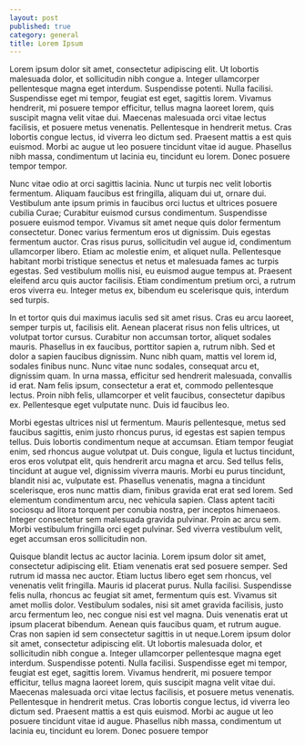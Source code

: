 ```yaml
---
layout: post
published: true
category: general
title: Lorem Ipsum
---
```

Lorem ipsum dolor sit amet, consectetur adipiscing elit. Ut lobortis malesuada dolor, et sollicitudin nibh congue a. Integer ullamcorper pellentesque magna eget interdum. Suspendisse potenti. Nulla facilisi. Suspendisse eget mi tempor, feugiat est eget, sagittis lorem. Vivamus hendrerit, mi posuere tempor efficitur, tellus magna laoreet lorem, quis suscipit magna velit vitae dui. Maecenas malesuada orci vitae lectus facilisis, et posuere metus venenatis. Pellentesque in hendrerit metus. Cras lobortis congue lectus, id viverra leo dictum sed. Praesent mattis a est quis euismod. Morbi ac augue ut leo posuere tincidunt vitae id augue. Phasellus nibh massa, condimentum ut lacinia eu, tincidunt eu lorem. Donec posuere tempor tempor.

Nunc vitae odio at orci sagittis lacinia. Nunc ut turpis nec velit lobortis fermentum. Aliquam faucibus est fringilla, aliquam dui ut, ornare dui. Vestibulum ante ipsum primis in faucibus orci luctus et ultrices posuere cubilia Curae; Curabitur euismod cursus condimentum. Suspendisse posuere euismod tempor. Vivamus sit amet neque quis dolor fermentum consectetur. Donec varius fermentum eros ut dignissim. Duis egestas fermentum auctor. Cras risus purus, sollicitudin vel augue id, condimentum ullamcorper libero. Etiam ac molestie enim, et aliquet nulla. Pellentesque habitant morbi tristique senectus et netus et malesuada fames ac turpis egestas. Sed vestibulum mollis nisi, eu euismod augue tempus at. Praesent eleifend arcu quis auctor facilisis. Etiam condimentum pretium orci, a rutrum eros viverra eu. Integer metus ex, bibendum eu scelerisque quis, interdum sed turpis.

In et tortor quis dui maximus iaculis sed sit amet risus. Cras eu arcu laoreet, semper turpis ut, facilisis elit. Aenean placerat risus non felis ultrices, ut volutpat tortor cursus. Curabitur non accumsan tortor, aliquet sodales mauris. Phasellus in ex faucibus, porttitor sapien a, rutrum nibh. Sed et dolor a sapien faucibus dignissim. Nunc nibh quam, mattis vel lorem id, sodales finibus nunc. Nunc vitae nunc sodales, consequat arcu et, dignissim quam. In urna massa, efficitur sed hendrerit malesuada, convallis id erat. Nam felis ipsum, consectetur a erat et, commodo pellentesque lectus. Proin nibh felis, ullamcorper et velit faucibus, consectetur dapibus ex. Pellentesque eget vulputate nunc. Duis id faucibus leo.

Morbi egestas ultrices nisl ut fermentum. Mauris pellentesque, metus sed faucibus sagittis, enim justo rhoncus purus, id egestas est sapien tempus tellus. Duis lobortis condimentum neque at accumsan. Etiam tempor feugiat enim, sed rhoncus augue volutpat ut. Duis congue, ligula et luctus tincidunt, eros eros volutpat elit, quis hendrerit arcu magna et arcu. Sed tellus felis, tincidunt at augue vel, dignissim viverra mauris. Morbi eu purus tincidunt, blandit nisi ac, vulputate est. Phasellus venenatis, magna a tincidunt scelerisque, eros nunc mattis diam, finibus gravida erat erat sed lorem. Sed elementum condimentum arcu, nec vehicula sapien. Class aptent taciti sociosqu ad litora torquent per conubia nostra, per inceptos himenaeos. Integer consectetur sem malesuada gravida pulvinar. Proin ac arcu sem. Morbi vestibulum fringilla orci eget pulvinar. Sed viverra vestibulum velit, eget accumsan eros sollicitudin non.

Quisque blandit lectus ac auctor lacinia. Lorem ipsum dolor sit amet, consectetur adipiscing elit. Etiam venenatis erat sed posuere semper. Sed rutrum id massa nec auctor. Etiam luctus libero eget sem rhoncus, vel venenatis velit fringilla. Mauris id placerat purus. Nulla facilisi. Suspendisse felis nulla, rhoncus ac feugiat sit amet, fermentum quis est. Vivamus sit amet mollis dolor. Vestibulum sodales, nisi sit amet gravida facilisis, justo arcu fermentum leo, nec congue nisi est vel magna. Duis venenatis erat ut ipsum placerat bibendum. Aenean quis faucibus quam, et rutrum augue. Cras non sapien id sem consectetur sagittis in ut neque.Lorem ipsum dolor sit amet, consectetur adipiscing elit. Ut lobortis malesuada dolor, et sollicitudin nibh congue a. Integer ullamcorper pellentesque magna eget interdum. Suspendisse potenti. Nulla facilisi. Suspendisse eget mi tempor, feugiat est eget, sagittis lorem. Vivamus hendrerit, mi posuere tempor efficitur, tellus magna laoreet lorem, quis suscipit magna velit vitae dui. Maecenas malesuada orci vitae lectus facilisis, et posuere metus venenatis. Pellentesque in hendrerit metus. Cras lobortis congue lectus, id viverra leo dictum sed. Praesent mattis a est quis euismod. Morbi ac augue ut leo posuere tincidunt vitae id augue. Phasellus nibh massa, condimentum ut lacinia eu, tincidunt eu lorem. Donec posuere tempor 
